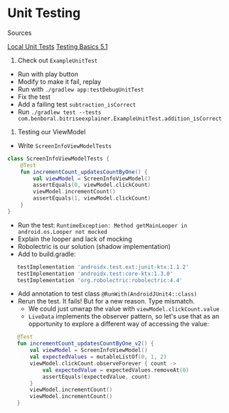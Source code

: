 # Unit Testing

Sources

[Local Unit Tests](https://developer.android.com/training/testing/unit-testing/local-unit-tests)
[Testing Basics 5.1](https://developer.android.com/codelabs/advanced-android-kotlin-training-testing-basics)

1. Check out `ExampleUnitTest`
 * Run with play button
 * Modify to make it fail, replay
 * Run with `./gradlew app:testDebugUnitTest`
 * Fix the test
 * Add a failing test `subtraction_isCorrect`
 * Run `./gradlew test --tests com.benboral.bitriseexplainer.ExampleUnitTest.addition_isCorrect`

1. Testing our ViewModel
 * Write `ScreenInfoViewModelTests`
 
 ```kotlin
 class ScreenInfoViewModelTests {
     @Test
     fun incrementCount_updatesCountByOne() {
         val viewModel = ScreenInfoViewModel()
         assertEquals(0, viewModel.clickCount)
         viewModel.incrementCount()
         assertEquals(1, viewModel.clickCount)
     }
 }
```

 * Run the test: `RuntimeException: Method getMainLooper in android.os.Looper not mocked`
 * Explain the looper and lack of mocking
 * Robolectric is our solution (shadow implementation)
 * Add to build.gradle:
 ```groovy
    testImplementation 'androidx.test.ext:junit-ktx:1.1.2'
    testImplementation 'androidx.test:core-ktx:1.3.0'
    testImplementation 'org.robolectric:robolectric:4.4'
```
 * Add annotation to test class `@RunWith(AndroidJUnit4::class)`
 * Rerun the test. It fails! But for a new reason. Type mismatch. 
   * We could just unwrap the value with `viewModel.clickCount.value` 
   * `LiveData` implements the observer pattern, so let's use that as an opportunity to explore a different way of accessing the value:
 ```kotlin
    @Test
    fun incrementCount_updatesCountByOne_v2() {
        val viewModel = ScreenInfoViewModel()
        val expectedValues = mutableListOf(0, 1, 2)
        viewModel.clickCount.observeForever { count ->
            val expectedValue = expectedValues.removeAt(0)
            assertEquals(expectedValue, count)
        }
        viewModel.incrementCount()
        viewModel.incrementCount()
    }
```